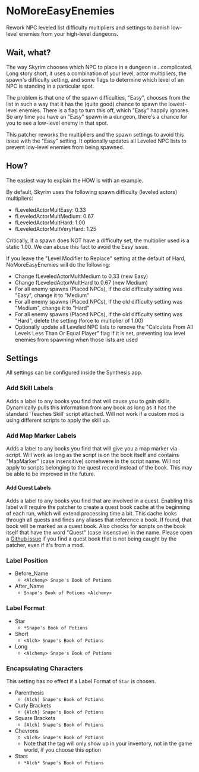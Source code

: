 # NoMoreEasyEnemies
Rework NPC leveled list difficulty multipliers and settings to banish low-level enemies from your high-level dungeons.

## Wait, what?
The way Skyrim chooses which NPC to place in a dungeon is...complicated. Long story short, it uses a combination of your level, actor multipliers, the spawn's difficulty setting, and some flags to determine which level of an NPC is standing in a particular spot. 

The problem is that one of the spawn difficulties, "Easy", chooses from the list in such a way that it has the (quite good) chance to spawn the lowest-level enemies. There is a flag to turn this off, which "Easy" happily ignores. So any time you have an "Easy" spawn in a dungeon, there's a chance for you to see a low-level enemy in that spot.

This patcher reworks the multipliers and the spawn settings to avoid this issue with the "Easy" setting.  It optionally updates all Leveled NPC lists to prevent low-level enemies from being spawned.

## How?
The easiest way to explain the HOW is with an example.

By default, Skyrim uses the following spawn difficulty (leveled actors) multipliers:
- fLeveledActorMultEasy: 0.33
- fLeveledActorMultMedium: 0.67
- fLeveledActorMultHard: 1.00
- fLeveledActorMultVeryHard: 1.25

Critically, if a spawn does NOT have a difficulty set, the multiplier used is a static 1.00.  We can abuse this fact to avoid the Easy issue.

If you leave the "Level Modifier to Replace" setting at the default of Hard, NoMoreEasyEnemies will do the following:
- Change fLeveledActorMultMedium to 0.33 (new Easy)
- Change fLeveledActorMultHard to 0.67 (new Medium)
- For all enemy spawns (Placed NPCs), if the old difficulty setting was "Easy", change it to "Medium"
- For all enemy spawns (Placed NPCs), if the old difficulty setting was "Medium", change it to "Hard"
- For all enemy spawns (Placed NPCs), if the old difficulty setting was "Hard", delete the setting (force to multiplier of 1.00)
- Optionally update all Leveled NPC lists to remove the "Calculate From All Levels Less Than Or Equal Player" flag if it is set, preventing low level enemies from spawning when those lists are used

## Settings
All settings can be configured inside the Synthesis app.

### Add Skill Labels
Adds a label to any books you find that will cause you to gain skills. Dynamically pulls this information from any book as long as it has the standard 'Teaches Skill' script attached. Will not work if a custom mod is using different scripts to apply the skill up.

### Add Map Marker Labels
Adds a label to any books you find that will give you a map marker via script. Will work as long as the script is on the book itself and contains "MapMarker" (case insensitive) somehwere in the script name. Will not apply to scripts belonging to the quest record instead of the book. This may be able to be improved in the future.

#### Add Quest Labels
Adds a label to any books you find that are involved in a quest. Enabling this label will require the patcher to create a quest book cache at the beginning of each run, which will extend processing time a bit. This cache looks through all quests and finds any aliases that reference a book. If found, that book will be marked as a quest book. Also checks for scripts on the book itself that have the word "Quest" (case insenstive) in the name. Please open a [Github issue](https://github.com/Synthesis-Collective/SynBookSmart/issues) if you find a quest book that is not being caught by the patcher, even if it's from a mod.

### Label Position
- Before_Name
  - `<Alchemy> Snape's Book of Potions`
- After_Name
  - `Snape's Book of Potions <Alchemy>`

### Label Format
- Star
  - `*Snape's Book of Potions`
- Short
  - `<Alch> Snape's Book of Potions`
- Long
  - `<Alchemy> Snape's Book of Potions`

### Encapsulating Characters
This setting has no effect if a Label Format of `Star` is chosen.

- Parenthesis
  - `(Alch) Snape's Book of Potions`
- Curly Brackets
  - `{Alch} Snape's Book of Potions`
- Square Brackets
  - `[Alch] Snape's Book of Potions`
- Chevrons
  - `<Alch> Snape's Book of Potions`
  - Note that the tag will only show up in your inventory, not in the game world, if you choose this option
- Stars
  - `*Alch* Snape's Book of Potions`
